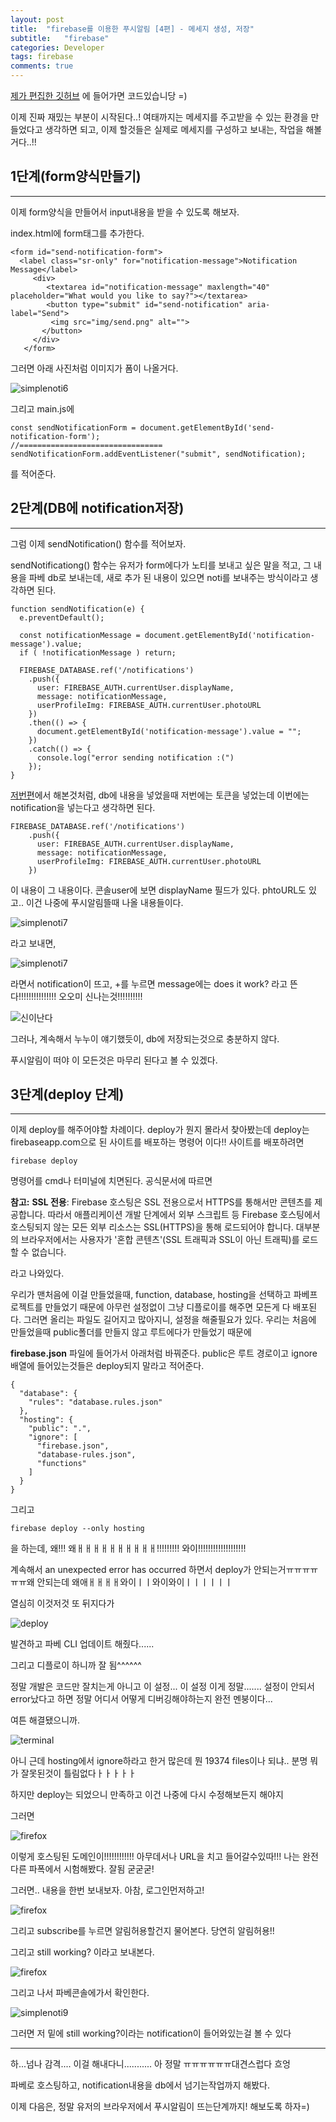 ```yaml
---
layout: post
title:  "firebase를 이용한 푸시알림 [4편] - 메세지 생성, 저장"
subtitle:   "firebase"
categories: Developer
tags: firebase
comments: true
---
```


[제가 편집한 깃허브](https://github.com/soraji/firebase-noti.git) 에 들어가면 코드있습니당 =)

이제 진짜 재밌는 부분이 시작된다..! 여태까지는 메세지를 주고받을 수 있는 환경을 만들었다고 생각하면 되고, 이제 할것들은 실제로 메세지를 구성하고 보내는, 작업을 해볼거다..!!



## 1단계(form양식만들기)

---

이제 form양식을 만들어서 input내용을 받을 수 있도록 해보자.

index.html에 form태그를 추가한다.

~~~
<form id="send-notification-form">
  <label class="sr-only" for="notification-message">Notification Message</label>
     <div>
        <textarea id="notification-message" maxlength="40" placeholder="What would you like to say?"></textarea>
        <button type="submit" id="send-notification" aria-label="Send">
         <img src="img/send.png" alt="">
       </button>
     </div>
   </form>
~~~

그러면 아래 사진처럼 이미지가 폼이 나올거다.

![simplenoti6](/assets/img/simplenoti6.PNG)

그리고 main.js에

~~~
const sendNotificationForm = document.getElementById('send-notification-form');
//================================
sendNotificationForm.addEventListener("submit", sendNotification);
~~~

를 적어준다.





## 2단계(DB에 notification저장)

---

그럼 이제 sendNotification() 함수를 적어보자.

sendNotificationg() 함수는 유저가 form에다가 노티를 보내고 싶은 말을 적고, 그 내용을 파베 db로 보내는데, 새로 추가 된 내용이 있으면 noti를 보내주는 방식이라고 생각하면 된다.

~~~
function sendNotification(e) {
  e.preventDefault();

  const notificationMessage = document.getElementById('notification-message').value;
  if ( !notificationMessage ) return;

  FIREBASE_DATABASE.ref('/notifications')
    .push({
      user: FIREBASE_AUTH.currentUser.displayName,
      message: notificationMessage,
      userProfileImg: FIREBASE_AUTH.currentUser.photoURL
    })
    .then(() => {
      document.getElementById('notification-message').value = "";
    })
    .catch(() => {
      console.log("error sending notification :(")
    });
}
~~~

[저번편](https://soraji.github.io//developer/2018/08/13/webpushnotiwithfirebase.html)에서 해본것처럼, db에 내용을 넣었을때 저번에는 토큰을 넣었는데 이번에는 notification을 넣는다고 생각하면 된다. 

~~~
FIREBASE_DATABASE.ref('/notifications')
    .push({
      user: FIREBASE_AUTH.currentUser.displayName,
      message: notificationMessage,
      userProfileImg: FIREBASE_AUTH.currentUser.photoURL
    })
~~~

이 내용이 그 내용이다. 콘솔user에 보면 displayName 필드가 있다. phtoURL도 있고.. 이건 나중에 푸시알림뜰때 나올 내용들이다.





![simplenoti7](/assets/img/simplenoti7.PNG)

라고 보내면, 

![simplenoti7](/assets/img/simplenoti8.PNG)

라면서 notification이 뜨고, +를 누르면 message에는 does it work? 라고 뜬다!!!!!!!!!!!!!!! 오오미 신나는것!!!!!!!!!!

![신이난다](/assets/img/happy/1.jpg)

그러나, 계속해서 누누이 얘기했듯이, db에 저장되는것으로 충분하지 않다.

푸시알림이 떠야 이 모든것은 마무리 된다고 볼 수 있겠다.





## 3단계(deploy 단계)

---

이제 deploy를 해주어야할 차례이다. deploy가 뭔지 몰라서 찾아봤는데 deploy는 firebaseapp.com으로 된 사이트를 배포하는 명령어 이다!!  사이트를 배포하려면

~~~
firebase deploy
~~~

명령어를 cmd나 터미널에 치면된다. 공식문서에 따르면 

**참고:** **SSL 전용**: Firebase 호스팅은 SSL 전용으로서 HTTPS를 통해서만 콘텐츠를 제공합니다. 따라서 애플리케이션 개발 단계에서 외부 스크립트 등 Firebase 호스팅에서 호스팅되지 않는 모든 외부 리소스는 SSL(HTTPS)을 통해 로드되어야 합니다. 대부분의 브라우저에서는 사용자가 '혼합 콘텐츠'(SSL 트래픽과 SSL이 아닌 트래픽)를 로드할 수 없습니다. 

라고 나와있다.

우리가 맨처음에 이걸 만들었을때, function, database, hosting을 선택하고 파베프로젝트를 만들었기 때문에 아무런 설정없이 그냥 디플로이를 해주면 모든게 다 배포된다. 그러면 올리는 파일도 길어지고 많아지니, 설정을 해줄필요가 있다. 우리는 처음에 만들었을때 public폴더를 만들지 않고 루트에다가 만들었기 때문에 

**firebase.json** 파일에 들어가서 아래처럼 바꿔준다. public은 루트 경로이고 ignore 배열에 들어있는것들은 deploy되지 말라고 적어준다.

~~~
{
  "database": {
    "rules": "database.rules.json"
  },
  "hosting": {
    "public": ".",
    "ignore": [
      "firebase.json",
      "database-rules.json",
      "functions"
    ]
  }
}
~~~

그리고 

~~~
firebase deploy --only hosting
~~~

을 하는데, 왜!!! 왜ㅐㅐㅐㅐㅐㅐㅐㅐㅐㅐ!!!!!!!!! 와이!!!!!!!!!!!!!!!!!!!

계속해서 an unexpected error has occurred 하면서 deploy가 안되는거ㅠㅠㅠㅠㅠㅠ왜 안되는데 왜애ㅐㅐㅐㅐ와이ㅣㅣ와이와이ㅣㅣㅣㅣㅣㅣ 

열심히 이것저것 또 뒤지다가 

![deploy](/assets/img/deploy.PNG)

발견하고 파베 CLI 업데이트 해줬다......

그리고 디플로이 하니까 잘 됨^^^^^^

정말 개발은 코드만 잘치는게 아니고 이 설정... 이 설정 이게 정말....... 설정이 안되서 error났다고 하면 정말 어디서 어떻게 디버깅해야하는지 완전 멘붕이다...

여튼 해결됐으니까. 

![terminal](/assets/img/terminal.PNG)

아니 근데 hosting에서 ignore하라고 한거 많은데 뭔 19374 files이나 되냐.. 분명 뭐가 잘못된것이 틀림없다ㅏㅏㅏㅏㅏ

하지만 deploy는 되었으니 만족하고 이건 나중에 다시 수정해보든지 해야지 

그러면

![firefox](/assets/img/firefox.PNG)

이렇게 호스팅된 도메인이!!!!!!!!!!!! 아무데서나 URL을 치고 들어갈수있따!!! 나는 완전 다른 파폭에서 시험해봤다. 잘됨 굳굳굳!



그러면.. 내용을 한번 보내보자. 아참, 로그인먼저하고! 

![firefox](/assets/img/firefox3.PNG)

그리고 subscribe를 누르면 알림허용할건지 물어본다. 당연히 알림허용!!

그리고  still working? 이라고 보내본다.

![firefox](/assets/img/firefox2.PNG)



그리고 나서 파베콘솔에가서 확인한다.

![simplenoti9](/assets/img/simplenoti9.PNG)



그러면 저 밑에 still working?이라는 notification이 들어와있는걸 볼 수 있다







---

하...넘나 감격.... 이걸 해내다니........... 아 정말 ㅠㅠㅠㅠㅠㅠ대견스럽다 흐엉

파베로 호스팅하고, notification내용을 db에서 넘기는작업까지 해봤다.

이제 다음은, 정말 유저의 브라우저에서 푸시알림이 뜨는단계까지! 해보도록 하자=) 





